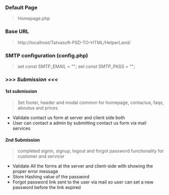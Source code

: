 ### Default Page
> Homepage.php

### Base URL 
> http://localhost/Tatvasoft-PSD-TO-HTML/HelperLand/

### SMTP configuration (config.php)
>set const SMTP_EMAIL = "";
>set const SMTP_PASS = ""; 

### ***>>> Submission <<<***
#### 1st submission
  > Set footer, header and modal common for homepage, contactus, faqs, aboutus and prices
  - Validate contact us form at server and client side both
  - User can contact a admin by submitting contact us form via mail services 


#### 2nd Submission
> completed signin, signup, logout and forgot password functionality for customer and servicer
 - Validate All the forms at the server and client-side with showing the proper error message
 - Store Hashing value of the password
 - Forgot password link sent to the user via mail so user can set a new password before the link expired
